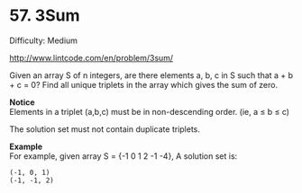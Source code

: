 # 57. 3Sum

Difficulty: Medium

http://www.lintcode.com/en/problem/3sum/

Given an array S of n integers, are there elements a, b, c in S such that a + b + c = 0? Find all unique triplets in the array which gives the sum of zero.

**Notice**  
Elements in a triplet (a,b,c) must be in non-descending order. (ie, a ≤ b ≤ c)

The solution set must not contain duplicate triplets.

**Example**  
For example, given array S = {-1 0 1 2 -1 -4}, A solution set is:
```
(-1, 0, 1)
(-1, -1, 2)
```
